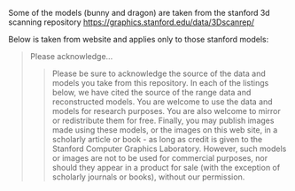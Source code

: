 Some of the models (bunny and dragon) are taken from the stanford 3d scanning repository
 https://graphics.stanford.edu/data/3Dscanrep/

Below is taken from website and applies only to those stanford models:

> Please acknowledge...
>> Please be sure to acknowledge the source of the data and models you take from this repository. In each of the listings below, we have cited the source of the range data and reconstructed models. You are welcome to use the data and models for research purposes. You are also welcome to mirror or redistribute them for free. Finally, you may publish images made using these models, or the images on this web site, in a scholarly article or book - as long as credit is given to the Stanford Computer Graphics Laboratory. However, such models or images are not to be used for commercial purposes, nor should they appear in a product for sale (with the exception of scholarly journals or books), without our permission.
